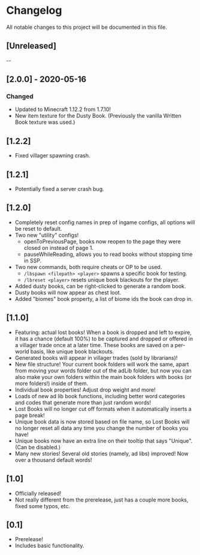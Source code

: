 # Changelog

All notable changes to this project will be documented in this file.

## [Unreleased]

--

## [2.0.0] - 2020-05-16

### Changed

- Updated to Minecraft 1.12.2 from 1.7.10! 
- New item texture for the Dusty Book. (Previously the vanilla Written Book texture was used.)

## [1.2.2]

- Fixed villager spawning crash.

## [1.2.1]

- Potentially fixed a server crash bug.

## [1.2.0]

- Completely reset config names in prep of ingame configs, all options will be reset to default.
- Two new "utility" configs!
  - openToPreviousPage, books now reopen to the page they were closed on instead of page 1.
  - pauseWhileReading, allows you to read books without stopping time in SSP.
- Two new commands, both require cheats or OP to be used.
  - `/lbspawn <filepath> <player>` spawns a specific book for testing.
  - `/lbreset <player>` resets unique book blackouts for the player.
- Added dusty books, can be right-clicked to generate a random book.
- Dusty books will now appear as chest loot.
- Added "biomes" book property, a list of biome ids the book can drop in.

## [1.1.0]

- Featuring: actual lost books! When a book is dropped and left to expire, it has a chance (default 100%) to be captured and dropped or offered in a villager trade once at a later time. These books are saved on a per-world basis, like unique book blackouts.
- Generated books will appear in villager trades (sold by librarians)!
- New file structure! Your current book folders will work the same, apart from moving your words folder out of the adLib folder, but now you can also make your own folders within the main book folders with books (or more folders!) inside of them.
- Individual book properties! Adjust drop weight and more!
- Loads of new ad lib book functions, including better word categories and codes that generate more than just random words!
- Lost Books will no longer cut off formats when it automatically inserts a page break!
- Unique book data is now stored based on file name, so Lost Books will no longer reset all data any time you change the number of books you have!
- Unique books now have an extra line on their tooltip that says "Unique". (Can be disabled.)
- Many new stories! Several old stories (namely, ad libs) improved! Now over a thousand default words!

## [1.0]

- Officially released!
- Not really different from the prerelease, just has a couple more books, fixed some typos, etc.

## [0.1]

- Prerelease!
- Includes basic functionality.